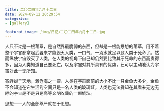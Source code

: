 ```yaml
---
title: 二〇二四年九月十二日
date: 2024-09-12 20:29:54
categories:
- [gallery]

featured_image: /img/日记/二〇二四年九月十二日.jpg
---
```


人只不过是一根苇草，是自然界最脆弱的东西，但却是一根能思想的苇草。用不着整个宇宙都拿起武器来才能毁灭人类，一口气、一滴水就足以致人类于死命了。然而纵使宇宙毁灭了人类，在人类的视角下自己却仍然要比致其于死命的东西高贵得多，因为人类知道自己要死亡，以及宇宙对其所具有的优势，还可以主动地认为宇宙对此一无所知。

寄蜉蝣于天地，渺沧海之一粟。人类在宇宙面前的大小不比一只金鱼大多少，金鱼不会知道在它生活的空间只是一名人类的玻璃缸，人类也无法得知在其看来无边无际的宇宙是不是只是高等文明收藏的一颗琥珀。

思想——人的全部尊严就在于思想。